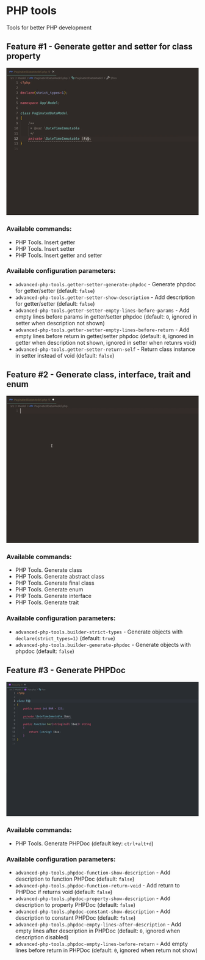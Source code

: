 # PHP tools

Tools for better PHP development

## Feature #1 - Generate getter and setter for class property

![Example](https://raw.githubusercontent.com/alexsobolenko/php-tools/master/assets/getters-setters.gif)

### Available commands:
- PHP Tools. Insert getter
- PHP Tools. Insert setter
- PHP Tools. Insert getter and setter

### Available configuration parameters:
- `advanced-php-tools.getter-setter-generate-phpdoc` - Generate phpdoc for getter/setter (default: `false`)
- `advanced-php-tools.getter-setter-show-description` - Add description for getter/setter (default: `false`)
- `advanced-php-tools.getter-setter-empty-lines-before-params` - Add empty lines before params in getter/setter phpdoc (default: `0`, ignored in setter when description not shown)
- `advanced-php-tools.getter-setter-empty-lines-before-return` - Add empty lines before return in getter/setter phpdoc (default: `0`, ignored in getter when description not shown, ignored in setter when retunrs void)
- `advanced-php-tools.getter-setter-return-self` - Return class instance in setter instead of void (default: `false`)

## Feature #2 - Generate class, interface, trait and enum

![Example](https://raw.githubusercontent.com/alexsobolenko/php-tools/master/assets/fabric.gif)

### Available commands:
- PHP Tools. Generate class
- PHP Tools. Generate abstract class
- PHP Tools. Generate final class
- PHP Tools. Generate enum
- PHP Tools. Generate interface
- PHP Tools. Generate trait

### Available configuration parameters:
- `advanced-php-tools.builder-strict-types` - Generate objects with `declare(strict_types=1)` (default: `true`)
- `advanced-php-tools.builder-generate-phpdoc` - Generate objects with phpdoc (default: `false`)

## Feature #3 - Generate PHPDoc

![Example](https://raw.githubusercontent.com/alexsobolenko/php-tools/master/assets/phpdoc.gif)

### Available commands:
- PHP Tools. Generate PHPDoc (default key: `ctrl+alt+d`)

### Available configuration parameters:
- `advanced-php-tools.phpdoc-function-show-description` - Add description to function PHPDoc (default: `false`)
- `advanced-php-tools.phpdoc-function-return-void` - Add return to PHPDoc if returns void (default: `false`)
- `advanced-php-tools.phpdoc-property-show-description` - Add description to property PHPDoc (default: `false`)
- `advanced-php-tools.phpdoc-constant-show-description` - Add description to constant PHPDoc (default: `false`)
- `advanced-php-tools.phpdoc-empty-lines-after-description` - Add empty lines after description in PHPDoc (default: `0`, ignored when description disabled)
- `advanced-php-tools.phpdoc-empty-lines-before-return` - Add empty lines before return in PHPDoc (default: `0`, ignored when return not show)
